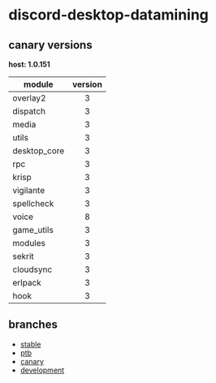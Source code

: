 # discord-desktop-datamining

## canary versions

**host: 1.0.151**

| module | version |
| ------ | :-----: |
| overlay2 | 3 |
| dispatch | 3 |
| media | 3 |
| utils | 3 |
| desktop_core | 3 |
| rpc | 3 |
| krisp | 3 |
| vigilante | 3 |
| spellcheck | 3 |
| voice | 8 |
| game_utils | 3 |
| modules | 3 |
| sekrit | 3 |
| cloudsync | 3 |
| erlpack | 3 |
| hook | 3 |

## branches

- [stable](https://github.com/OpenAsar/discord-desktop-datamining/tree/stable)
- [ptb](https://github.com/OpenAsar/discord-desktop-datamining/tree/ptb)
- [canary](https://github.com/OpenAsar/discord-desktop-datamining/tree/canary)
- [development](https://github.com/OpenAsar/discord-desktop-datamining/tree/development)